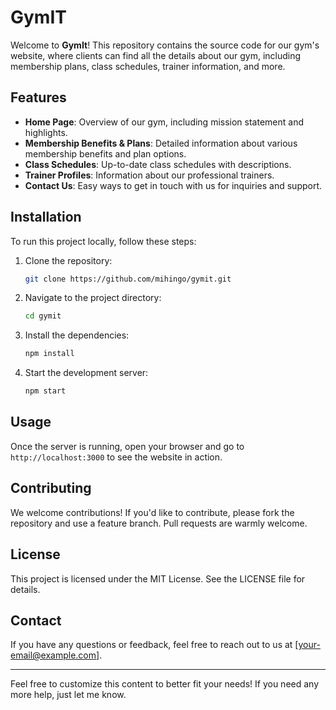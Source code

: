 # GymIT

Welcome to **GymIt**! This repository contains the source code for our gym's website, where clients can find all the details about our gym, including membership plans, class schedules, trainer information, and more.

## Features

- **Home Page**: Overview of our gym, including mission statement and highlights.
- **Membership Benefits & Plans**: Detailed information about various membership benefits and plan options.
- **Class Schedules**: Up-to-date class schedules with descriptions.
- **Trainer Profiles**: Information about our professional trainers.
- **Contact Us**: Easy ways to get in touch with us for inquiries and support.

## Installation

To run this project locally, follow these steps:

1. Clone the repository:
   ```bash
   git clone https://github.com/mihingo/gymit.git
   ```
2. Navigate to the project directory:
   ```bash
   cd gymit
   ```
3. Install the dependencies:
   ```bash
   npm install
   ```
4. Start the development server:
   ```bash
   npm start
   ```

## Usage

Once the server is running, open your browser and go to `http://localhost:3000` to see the website in action.

## Contributing

We welcome contributions! If you'd like to contribute, please fork the repository and use a feature branch. Pull requests are warmly welcome.

## License

This project is licensed under the MIT License. See the LICENSE file for details.

## Contact

If you have any questions or feedback, feel free to reach out to us at [your-email@example.com].

---

Feel free to customize this content to better fit your needs! If you need any more help, just let me know.
